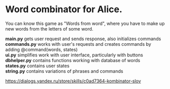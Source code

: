 # Word combinator for Alice.
You can know this game as "Words from word", where you have to make up new words from the letters of some word.

<b>main.py</b> gets user request and sends response, also initializes commands<br>
<b>commands.py</b> works with user's requests and creates commands by adding @command(words, states)<br>
<b>ui.py</b> simplifies work with user interface, particularly with buttons<br>
<b>dbhelper.py</b> contains functions working with database of words<br>
<b>states.py</b> contains user states<br>
<b>string.py</b> contains variations of phrases and commands<br>

https://dialogs.yandex.ru/store/skills/c0ad7364-kombinator-slov
